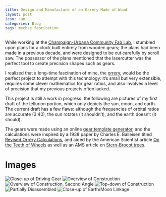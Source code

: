 ```yaml
---
title: Design and Manufacture of an Orrery Made of Wood
layout: post
icon: sun
categories: Blog
tags: mechse fabrication
---
```


While working at the [Champaign-Urbana Community Fab Lab](cucfablab.org), I
stumbled upon plans for a clock built entirely from wooden gears; the plans had
been made in a previous decade, and were designed to be cut carefully by scroll
saw. The possessor of the plans mentioned that the lasercutter was the perfect
tool to create precision shapes such as gears.

I realized that a long-time fascination of mine, the
[orrery](http://en.wikipedia.org/wiki/Orrery), would be the perfect project to
attempt with this technology: it’s small but very extensible, requires some
clever mathematics for gear ratios, and also involves a level of precision that
my previous projects often lacked.

This project is still a work in progress: the following are pictures of my first
draft of the tellurion portion, which only depicts the sun, moon, and earth. The
current draft has a few flaws: although the frequencies of orbital ratios are
accurate (3:40), the sun rotates (it shouldn’t), and the earth doesn’t (it
should).

The gears were made using an online [gear template
generator](http://woodgears.ca/gear_cutting/template.html), and the calculations
were inspired by a 1938 paper by Charles E. Balleisen titled [Revised Orrery
Calculations](http://articles.adsabs.harvard.edu/cgi-bin/nph-iarticle_query?1938PA.....46..567B&defaultprint=YES&filetype=.pdf),
and aided by the American Scientist article [On the Teeth of
Wheels](http://www.americanscientist.org/issues/pub/on-the-teeth-of-wheels/7) as
well as an AMS article on [Stern-Brocot
trees](http://www.ams.org/samplings/feature-column/fcarc-stern-brocot).

# Images

![Close-up of Driving Gear](http://40.media.tumblr.com/c4083a61ce7387fc75567d52020cbf0f/tumblr_mxarzwUXbu1t5d2z2o7_1280.jpg "Close-up of Driving Gear")
![Overview of Construction](http://40.media.tumblr.com/5deab2f3fa6d62f7f1ef96cc4dd2f606/tumblr_mxarzwUXbu1t5d2z2o1_1280.jpg "Overview of Construction")
![Overview of Construction, Second Angle](http://40.media.tumblr.com/aca7969c8acaed6810c211d9fe237f54/tumblr_mxarzwUXbu1t5d2z2o2_1280.jpg "Overview of Construction, Second Angle")
![Top-down of Construction](http://40.media.tumblr.com/42cf4a653ebd9850addba6015b9e8fda/tumblr_mxarzwUXbu1t5d2z2o3_1280.jpg "Top-down of Construction")
![Partially Disassembled](http://40.media.tumblr.com/7311d9cd96991bddda7742aae120a060/tumblr_mxarzwUXbu1t5d2z2o5_1280.jpg "Partially Disassembled")
![Close-up of Earth/Moon Linkage](http://40.media.tumblr.com/e66a38dcc6bcd2a58a91831bfe7b8999/tumblr_mxarzwUXbu1t5d2z2o6_1280.jpg "Close-up of Earth/Moon Linkage")

